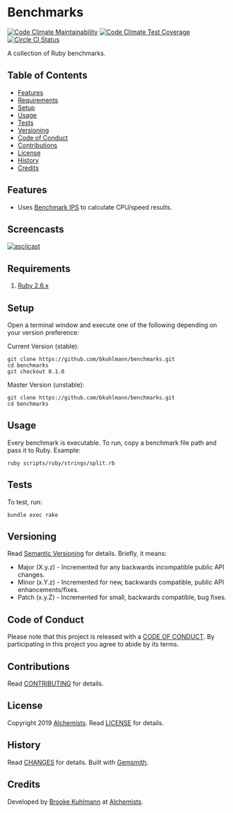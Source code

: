 # Benchmarks

[![Code Climate Maintainability](https://api.codeclimate.com/v1/badges/03890a29f08c29966b1b/maintainability)](https://codeclimate.com/github/bkuhlmann/benchmarks/maintainability)
[![Code Climate Test Coverage](https://api.codeclimate.com/v1/badges/03890a29f08c29966b1b/test_coverage)](https://codeclimate.com/github/bkuhlmann/benchmarks/test_coverage)
[![Circle CI Status](https://circleci.com/gh/bkuhlmann/benchmarks.svg?style=svg)](https://circleci.com/gh/bkuhlmann/benchmarks)

A collection of Ruby benchmarks.

<!-- Tocer[start]: Auto-generated, don't remove. -->

## Table of Contents

  - [Features](#features)
  - [Requirements](#requirements)
  - [Setup](#setup)
  - [Usage](#usage)
  - [Tests](#tests)
  - [Versioning](#versioning)
  - [Code of Conduct](#code-of-conduct)
  - [Contributions](#contributions)
  - [License](#license)
  - [History](#history)
  - [Credits](#credits)

<!-- Tocer[finish]: Auto-generated, don't remove. -->

## Features

- Uses [Benchmark IPS](https://github.com/evanphx/benchmark-ips) to calculate CPU/speed results.

## Screencasts

[![asciicast](https://asciinema.org/a/224800.png)](https://asciinema.org/a/224800)

## Requirements

1. [Ruby 2.6.x](https://www.ruby-lang.org)

## Setup

Open a terminal window and execute one of the following depending on your version preference:

Current Version (stable):

    git clone https://github.com/bkuhlmann/benchmarks.git
    cd benchmarks
    git checkout 0.1.0

Master Version (unstable):

    git clone https://github.com/bkuhlmann/benchmarks.git
    cd benchmarks

## Usage

Every benchmark is executable. To run, copy a benchmark file path and pass it to Ruby. Example:

    ruby scripts/ruby/strings/split.rb

## Tests

To test, run:

    bundle exec rake

## Versioning

Read [Semantic Versioning](https://semver.org) for details. Briefly, it means:

- Major (X.y.z) - Incremented for any backwards incompatible public API changes.
- Minor (x.Y.z) - Incremented for new, backwards compatible, public API enhancements/fixes.
- Patch (x.y.Z) - Incremented for small, backwards compatible, bug fixes.

## Code of Conduct

Please note that this project is released with a [CODE OF CONDUCT](CODE_OF_CONDUCT.md). By
participating in this project you agree to abide by its terms.

## Contributions

Read [CONTRIBUTING](CONTRIBUTING.md) for details.

## License

Copyright 2019 [Alchemists](https://www.alchemists.io).
Read [LICENSE](LICENSE.md) for details.

## History

Read [CHANGES](CHANGES.md) for details.
Built with [Gemsmith](https://github.com/bkuhlmann/gemsmith).

## Credits

Developed by [Brooke Kuhlmann](https://www.alchemists.io) at
[Alchemists](https://www.alchemists.io).

